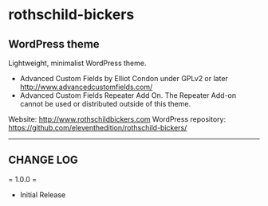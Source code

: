 # rothschild-bickers
WordPress theme
-------------------------------------------------------------------------------------------
Lightweight, minimalist WordPress theme.

* Advanced Custom Fields by Elliot Condon under GPLv2 or later <http://www.advancedcustomfields.com/>
* Advanced Custom Fields Repeater Add On. The Repeater Add-on cannot be used or distributed outside of this theme.

Website: http://www.rothschildbickers.com
WordPress repository: https://github.com/eleventhedition/rothschild-bickers/

-----------------------------------------------
CHANGE LOG
-----------------------------------------------

= 1.0.0 =
* Initial Release
